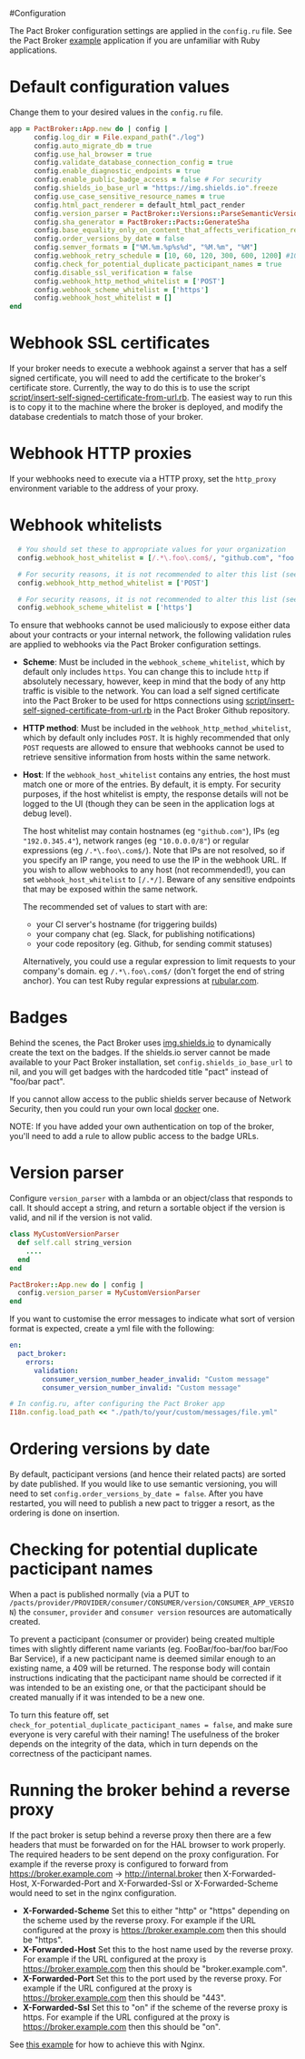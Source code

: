 #Configuration

The Pact Broker configuration settings are applied in the `config.ru` file. See the Pact Broker [example][example] application if you are unfamiliar with Ruby applications.

# Default configuration values

Change them to your desired values in the `config.ru` file. 

```ruby
app = PactBroker::App.new do | config |
      config.log_dir = File.expand_path("./log")
      config.auto_migrate_db = true
      config.use_hal_browser = true
      config.validate_database_connection_config = true
      config.enable_diagnostic_endpoints = true
      config.enable_public_badge_access = false # For security
      config.shields_io_base_url = "https://img.shields.io".freeze
      config.use_case_sensitive_resource_names = true
      config.html_pact_renderer = default_html_pact_render
      config.version_parser = PactBroker::Versions::ParseSemanticVersion
      config.sha_generator = PactBroker::Pacts::GenerateSha
      config.base_equality_only_on_content_that_affects_verification_results = false
      config.order_versions_by_date = false
      config.semver_formats = ["%M.%m.%p%s%d", "%M.%m", "%M"]
      config.webhook_retry_schedule = [10, 60, 120, 300, 600, 1200] #10 sec, 1 min, 2 min, 5 min, 10 min, 20 min => 38 minutes
      config.check_for_potential_duplicate_pacticipant_names = true
      config.disable_ssl_verification = false
      config.webhook_http_method_whitelist = ['POST']
      config.webhook_scheme_whitelist = ['https']
      config.webhook_host_whitelist = []
end
```

# Webhook SSL certificates

If your broker needs to execute a webhook against a server that has a self signed certificate, you will need to add the certificate to the broker's certificate store. Currently, the way to do this is to use the script [script/insert-self-signed-certificate-from-url.rb](https://github.com/pact-foundation/pact_broker/blob/master/script/insert-self-signed-certificate-from-url.rb). The easiest way to run this is to copy it to the machine where the broker is deployed, and modify the database credentials to match those of your broker.

# Webhook HTTP proxies

If your webhooks need to execute via a HTTP proxy, set the `http_proxy` environment variable to the address of your proxy.

# Webhook whitelists

```ruby
  # You should set these to appropriate values for your organization
  config.webhook_host_whitelist = [/.*\.foo\.com$/, "github.com", "foo.slack.com"]

  # For security reasons, it is not recommended to alter this list (see below)
  config.webhook_http_method_whitelist = ['POST']

  # For security reasons, it is not recommended to alter this list (see below)
  config.webhook_scheme_whitelist = ['https']
```

To ensure that webhooks cannot be used maliciously to expose either data about your contracts or your internal network, the following validation rules are applied to webhooks via the Pact Broker configuration settings.

* **Scheme**: Must be included in the `webhook_scheme_whitelist`, which by default only includes `https`. You can change this to include `http` if absolutely necessary, however, keep in mind that the body of any http traffic is visible to the network. You can load a self signed certificate into the Pact Broker to be used for https connections using [script/insert-self-signed-certificate-from-url.rb](https://github.com/pact-foundation/pact_broker/blob/master/script/insert-self-signed-certificate-from-url.rb) in the
Pact Broker Github repository.

* **HTTP method**: Must be included in the `webhook_http_method_whitelist`, which by default only includes `POST`. It is highly recommended that only `POST` requests are allowed to ensure that webhooks cannot be used to retrieve sensitive information from hosts within the same network.

* **Host**: If the `webhook_host_whitelist` contains any entries, the host must match one or more of the entries. By default, it is empty. For security purposes, if the host whitelist is empty, the response details will not be logged to the UI (though they can be seen in the application logs at debug level).

  The host whitelist may contain hostnames (eg `"github.com"`), IPs (eg `"192.0.345.4"`), network ranges (eg `"10.0.0.0/8"`) or regular expressions (eg `/.*\.foo\.com$/`). Note that IPs are not resolved, so if you specify an IP range, you need to use the IP in the webhook URL. If you wish to allow webhooks to any host (not recommended!), you can set `webhook_host_whitelist` to `[/.*/]`. Beware of any sensitive endpoints that may be exposed within the same network.

  The recommended set of values to start with are:

    * your CI server's hostname (for triggering builds)
    * your company chat (eg. Slack, for publishing notifications)
    * your code repository (eg. Github, for sending commit statuses)

  Alternatively, you could use a regular expression to limit requests to your company's domain. eg `/.*\.foo\.com$/` (don't forget the end of string anchor). You can test Ruby regular expressions at [rubular.com](http://rubular.com).

# Badges

Behind the scenes, the Pact Broker uses [img.shields.io](https://img.shields.io) to dynamically create the text on the badges. If the shields.io server cannot be made available to your Pact Broker installation, set `config.shields_io_base_url` to nil, and you will get badges with the hardcoded title "pact" instead of "foo/bar pact".

If you cannot allow access to the public shields server because of Network Security, then you could run your own local [docker](https://github.com/beevelop/docker-shields) one.

NOTE: If you have added your own authentication on top of the broker, you'll need to add a rule to allow public access to the badge URLs.

# Version parser

Configure `version_parser` with a lambda or an object/class that responds to call. It should accept a string, and return a sortable object if the version is valid, and nil if the version is not valid.

```ruby
class MyCustomVersionParser
  def self.call string_version
    ....
  end
end

PactBroker::App.new do | config |
  config.version_parser = MyCustomVersionParser
end
```

If you want to customise the error messages to indicate what sort of version format is expected, create a yml file with the following:

```yml
en:
  pact_broker:
    errors:
      validation:
        consumer_version_number_header_invalid: "Custom message"
        consumer_version_number_invalid: "Custom message"
```

```ruby
# In config.ru, after configuring the Pact Broker app
I18n.config.load_path << "./path/to/your/custom/messages/file.yml"
```

# Ordering versions by date

By default, pacticipant versions (and hence their related pacts) are sorted by date published. If you would like to use semantic versioning, you will need to set `config.order_versions_by_date = false`. After you have restarted, you will need to publish a new pact to trigger a resort, as the ordering is done on insertion.

# Checking for potential duplicate pacticipant names

When a pact is published normally (via a PUT to `/pacts/provider/PROVIDER/consumer/CONSUMER/version/CONSUMER_APP_VERSION`) the `consumer`, `provider` and `consumer version` resources are automatically created.

To prevent a pacticipant (consumer or provider) being created multiple times with slightly different name variants (eg. FooBar/foo-bar/foo bar/Foo Bar Service), if a new pacticipant name is deemed similar enough to an existing name, a 409 will be returned. The response body will contain instructions indicating that the pacticipant name should be corrected if it was intended to be an existing one, or that the pacticipant should be created manually if it was intended to be a new one.

To turn this feature off, set `check_for_potential_duplicate_pacticipant_names = false`, and make sure everyone is very careful with their naming! The usefulness of the broker depends on the integrity of the data, which in turn depends on the correctness of the pacticipant names.

# Running the broker behind a reverse proxy

If the pact broker is setup behind a reverse proxy then there are a few headers that must be forwarded on for the HAL browser to work properly. The required headers to be sent depend on the proxy configuration. For example if the reverse proxy is configured to forward from https://broker.example.com -> http://internal.broker then X-Forwarded-Host, X-Forwarded-Port and X-Forwarded-Ssl or X-Forwarded-Scheme would need to set in the nginx configuration.

* **X-Forwarded-Scheme**
Set this to either "http" or "https" depending on the scheme used by the reverse proxy. For example if the URL configured at the proxy is https://broker.example.com then this should be "https".
* **X-Forwarded-Host**
Set this to the host name used by the reverse proxy. For example if the URL configured at the proxy is https://broker.example.com then this should be "broker.example.com".
* **X-Forwarded-Port**
Set this to the port used by the reverse proxy. For example if the URL configured at the proxy is https://broker.example.com then this should be "443".
* **X-Forwarded-Ssl**
Set this to "on" if the scheme of the reverse proxy is https. For example if the URL configured at the proxy is https://broker.example.com then this should be "on".

See [this example](https://github.com/DiUS/pact_broker-docker/issues/58#issuecomment-358819665) for how to achieve this with Nginx.

[example]: https://github.com/pact-foundation/pact_broker/tree/master/example
